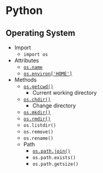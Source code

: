 # Python
## Operating System
- Import
    - `import os`
- Attributes
    - [`os.name`](os_name.py)
    - [`os.environ['HOME']`](os_environ.py)
- Methods
    - [`os.getcwd()`](os_get_cwd.py)
        - Current working directory
    - [`os.chdir()`](os_get_cwd.py)
        - Change directory
    - [`os.mkdir()`](os_mk_dir.py)
    - [`os.rmdir()`](os_mk_dir.py)
    - `os.listdir()`
    - `os.remove()`
    - `os.rename()`
    - Path
        - [`os.path.join()`](os_mk_dir.py)
        - `os.path.exists()`
        - `os.path.getsize()`